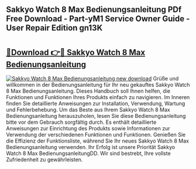 ## Sakkyo Watch 8 Max Bedienungsanleitung PDf Free Download - Part-yM1 Service Owner Guide - User Repair Edition gn13K

# <h2><a href="http://df2jvc.blite.top/?on=Sakkyo+Watch+8+Max+Bedienungsanleitung">🔗Download 👉🔴 Sakkyo Watch 8 Max Bedienungsanleitung</a></h2>

[![Sakkyo Watch 8 Max Bedienungsanleitung new download](https://i.imgur.com/lujVjoI.png)](http://df2jvc.blite.top/?on=Sakkyo+Watch+8+Max+Bedienungsanleitung)
Grüße und willkommen in der Bedienungsanleitung für Ihr neu gekauftes Sakkyo Watch 8 Max Bedienungsanleitung. Dieses Handbuch soll Ihnen helfen, die Funktionen und Funktionen Ihres Produkts einfach zu navigieren. Im Inneren finden Sie detaillierte Anweisungen zur Installation, Verwendung, Wartung und Fehlerbehebung. Um das Beste aus Ihrem Sakkyo Watch 8 Max Bedienungsanleitung herauszuholen, lesen Sie diese Bedienungsanleitung bitte vor dem Gebrauch sorgfältig durch. Es enthält detaillierte Anweisungen zur Einrichtung des Produkts sowie Informationen zur Verwendung der verschiedenen Funktionen und Funktionen. Genießen Sie die Effizienz der Funktionsliste, während Sie Ihr neues Sakkyo Watch 8 Max Bedienungsanleitung verwenden. Ihr Erfolg ist unsere Priorität Sakkyo Watch 8 Max BedienungsanleitungDD. Wir sind bestrebt, Ihre vollste Zufriedenheit zu gewährleisten.

